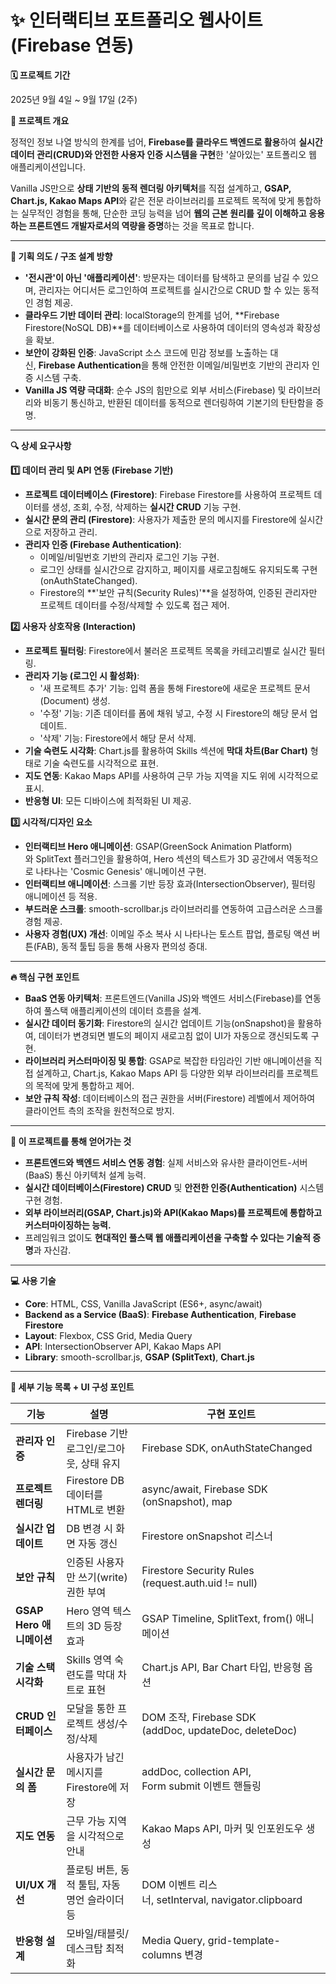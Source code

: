 # ✨ 인터랙티브 포트폴리오 웹사이트 (Firebase 연동)

**🗓️ 프로젝트 기간**

2025년 9월 4일 ~ 9월 17일 (2주)

**📝 프로젝트 개요**

정적인 정보 나열 방식의 한계를 넘어, **Firebase를 클라우드 백엔드로 활용**하여 **실시간 데이터 관리(CRUD)와 안전한 사용자 인증 시스템을 구현**한 '살아있는' 포트폴리오 웹 애플리케이션입니다.

Vanilla JS만으로 **상태 기반의 동적 렌더링 아키텍처**를 직접 설계하고, **GSAP, Chart.js, Kakao Maps API**와 같은 전문 라이브러리를 프로젝트 목적에 맞게 통합하는 실무적인 경험을 통해, 단순한 코딩 능력을 넘어 **웹의 근본 원리를 깊이 이해하고 응용하는 프론트엔드 개발자로서의 역량을 증명**하는 것을 목표로 합니다.

---

**🧠 기획 의도 / 구조 설계 방향**

- **'전시관'이 아닌 '애플리케이션'**: 방문자는 데이터를 탐색하고 문의를 남길 수 있으며, 관리자는 어디서든 로그인하여 프로젝트를 실시간으로 CRUD 할 수 있는 동적인 경험 제공.
- **클라우드 기반 데이터 관리**: localStorage의 한계를 넘어, **Firebase Firestore(NoSQL DB)**를 데이터베이스로 사용하여 데이터의 영속성과 확장성을 확보.
- **보안이 강화된 인증**: JavaScript 소스 코드에 민감 정보를 노출하는 대신, **Firebase Authentication**을 통해 안전한 이메일/비밀번호 기반의 관리자 인증 시스템 구축.
- **Vanilla JS 역량 극대화**: 순수 JS의 힘만으로 외부 서비스(Firebase) 및 라이브러리와 비동기 통신하고, 반환된 데이터를 동적으로 렌더링하여 기본기의 탄탄함을 증명.

---

**🔍 상세 요구사항**

**1️⃣ 데이터 관리 및 API 연동 (Firebase 기반)**

- **프로젝트 데이터베이스 (Firestore)**: Firebase Firestore를 사용하여 프로젝트 데이터를 생성, 조회, 수정, 삭제하는 **실시간 CRUD** 기능 구현.
- **실시간 문의 관리 (Firestore)**: 사용자가 제출한 문의 메시지를 Firestore에 실시간으로 저장하고 관리.
- **관리자 인증 (Firebase Authentication)**:
   - 이메일/비밀번호 기반의 관리자 로그인 기능 구현.
   - 로그인 상태를 실시간으로 감지하고, 페이지를 새로고침해도 유지되도록 구현 (onAuthStateChanged).
   - Firestore의 **'보안 규칙(Security Rules)'**을 설정하여, 인증된 관리자만 프로젝트 데이터를 수정/삭제할 수 있도록 접근 제어.

**2️⃣ 사용자 상호작용 (Interaction)**

- **프로젝트 필터링**: Firestore에서 불러온 프로젝트 목록을 카테고리별로 실시간 필터링.
- **관리자 기능 (로그인 시 활성화)**:
   - '새 프로젝트 추가' 기능: 입력 폼을 통해 Firestore에 새로운 프로젝트 문서(Document) 생성.
   - '수정' 기능: 기존 데이터를 폼에 채워 넣고, 수정 시 Firestore의 해당 문서 업데이트.
   - '삭제' 기능: Firestore에서 해당 문서 삭제.
- **기술 숙련도 시각화**: Chart.js를 활용하여 Skills 섹션에 **막대 차트(Bar Chart)** 형태로 기술 숙련도를 시각적으로 표현.
- **지도 연동**: Kakao Maps API를 사용하여 근무 가능 지역을 지도 위에 시각적으로 표시.
- **반응형 UI**: 모든 디바이스에 최적화된 UI 제공.

**3️⃣ 시각적/디자인 요소**

- **인터랙티브 Hero 애니메이션**: GSAP(GreenSock Animation Platform)와 SplitText 플러그인을 활용하여, Hero 섹션의 텍스트가 3D 공간에서 역동적으로 나타나는 'Cosmic Genesis' 애니메이션 구현.
- **인터랙티브 애니메이션**: 스크롤 기반 등장 효과(IntersectionObserver), 필터링 애니메이션 등 적용.
- **부드러운 스크롤**: smooth-scrollbar.js 라이브러리를 연동하여 고급스러운 스크롤 경험 제공.
- **사용자 경험(UX) 개선**: 이메일 주소 복사 시 나타나는 토스트 팝업, 플로팅 액션 버튼(FAB), 동적 툴팁 등을 통해 사용자 편의성 증대.

---

**🔥 핵심 구현 포인트**

- **BaaS 연동 아키텍처**: 프론트엔드(Vanilla JS)와 백엔드 서비스(Firebase)를 연동하여 풀스택 애플리케이션의 데이터 흐름을 설계.
- **실시간 데이터 동기화**: Firestore의 실시간 업데이트 기능(onSnapshot)을 활용하여, 데이터가 변경되면 별도의 페이지 새로고침 없이 UI가 자동으로 갱신되도록 구현.
- **라이브러리 커스터마이징 및 통합**: GSAP로 복잡한 타임라인 기반 애니메이션을 직접 설계하고, Chart.js, Kakao Maps API 등 다양한 외부 라이브러리를 프로젝트의 목적에 맞게 통합하고 제어.
- **보안 규칙 작성**: 데이터베이스의 접근 권한을 서버(Firestore) 레벨에서 제어하여 클라이언트 측의 조작을 원천적으로 방지.

---

**🎯 이 프로젝트를 통해 얻어가는 것**

- **프론트엔드와 백엔드 서비스 연동 경험**: 실제 서비스와 유사한 클라이언트-서버(BaaS) 통신 아키텍처 설계 능력.
- **실시간 데이터베이스(Firestore) CRUD** 및 **안전한 인증(Authentication)** 시스템 구현 경험.
- **외부 라이브러리(GSAP, Chart.js)와 API(Kakao Maps)를 프로젝트에 통합하고 커스터마이징하는 능력.**
- 프레임워크 없이도 **현대적인 풀스택 웹 애플리케이션을 구축할 수 있다는 기술적 증명**과 자신감.

---

**💻 사용 기술**

- **Core**: HTML, CSS, Vanilla JavaScript (ES6+, async/await)
- **Backend as a Service (BaaS)**: **Firebase Authentication**, **Firebase Firestore**
- **Layout**: Flexbox, CSS Grid, Media Query
- **API**: IntersectionObserver API, Kakao Maps API
- **Library**: smooth-scrollbar.js, **GSAP (SplitText)**, **Chart.js**

---

**🔹 세부 기능 목록 + UI 구성 포인트**

| **기능**                 | **설명**                                      | **구현 포인트**                                       |
| ------------------------ | --------------------------------------------- | ----------------------------------------------------- |
| **관리자 인증**          | Firebase 기반 로그인/로그아웃, 상태 유지      | Firebase SDK, onAuthStateChanged                      |
| **프로젝트 렌더링**      | Firestore DB 데이터를 HTML로 변환             | async/await, Firebase SDK (onSnapshot), map           |
| **실시간 업데이트**      | DB 변경 시 화면 자동 갱신                     | Firestore onSnapshot 리스너                           |
| **보안 규칙**            | 인증된 사용자만 쓰기(write) 권한 부여         | Firestore Security Rules (request.auth.uid != null)   |
| **GSAP Hero 애니메이션** | Hero 영역 텍스트의 3D 등장 효과               | GSAP Timeline, SplitText, from() 애니메이션           |
| **기술 스택 시각화**     | Skills 영역 숙련도를 막대 차트로 표현         | Chart.js API, Bar Chart 타입, 반응형 옵션             |
| **CRUD 인터페이스**      | 모달을 통한 프로젝트 생성/수정/삭제           | DOM 조작, Firebase SDK (addDoc, updateDoc, deleteDoc) |
| **실시간 문의 폼**       | 사용자가 남긴 메시지를 Firestore에 저장       | addDoc, collection API, Form submit 이벤트 핸들링     |
| **지도 연동**            | 근무 가능 지역을 시각적으로 안내              | Kakao Maps API, 마커 및 인포윈도우 생성               |
| **UI/UX 개선**           | 플로팅 버튼, 동적 툴팁, 자동 명언 슬라이더 등 | DOM 이벤트 리스너, setInterval, navigator.clipboard   |
| **반응형 설계**          | 모바일/태블릿/데스크탑 최적화                 | Media Query, grid-template-columns 변경               |
